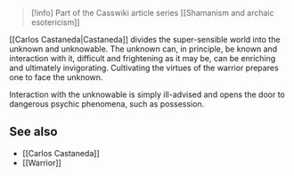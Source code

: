 > [!info] Part of the Casswiki article series [[Shamanism and archaic esotericism]]

[[Carlos Castaneda|Castaneda]] divides the super-sensible world into the unknown and unknowable. The unknown can, in principle, be known and interaction with it, difficult and frightening as it may be, can be enriching and ultimately invigorating. Cultivating the virtues of the warrior prepares one to face the unknown.

Interaction with the unknowable is simply ill-advised and opens the door to dangerous psychic phenomena, such as possession.

See also
--------

*   [[Carlos Castaneda]]
*   [[Warrior]]
